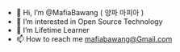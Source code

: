 - 👋 Hi, I’m @MafiaBawang ( 양파 마피아 )
- 👀 I’m interested in Open Source Technology
- 🌱 I’m Lifetime Learner
- 📫 How to reach me mafiabawang@Gmail.com

<!---
mafiabawang/mafiabawang is a ✨ special ✨ repository because its `README.md` (this file) appears on your GitHub profile.
You can click the Preview link to take a look at your changes.
--->

